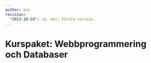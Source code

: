 ```yaml
---
author: mos
revision:
  "2013-10-24": (A, mos) Första version.
...
```

Kurspaket: Webbprogrammering och Databaser
==================================
